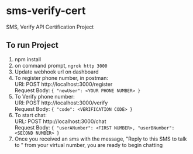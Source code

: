 # sms-verify-cert
SMS, Verify API Certification Project

## To run Project
1. npm install
2. on command prompt, `ngrok http 3000` 
3. Update webhook url on dashboard
4. To register phone number, in postman:\
  URl: POST http://localhost:3000/register \
  Request Body: `{
    "newUser": <YOUR PHONE NUMBER>
}` 
5. To Verify phone number: \
  URl: POST http://localhost:3000/verify \
  Request Body: `{
	"code": <VERIFICATION CODE>
}`
5. To start chat: \
  URL: POST http://localhost:3000/chat \
  Request Body: `{
	"userANumber": <FIRST NUMBER>,
	"userBNumber": <SECOND NUMBER>
}`
6. Once you received an sms with the message, "Reply to this SMS to talk to <USER>" from your virtual number, you are ready to begin chatting
